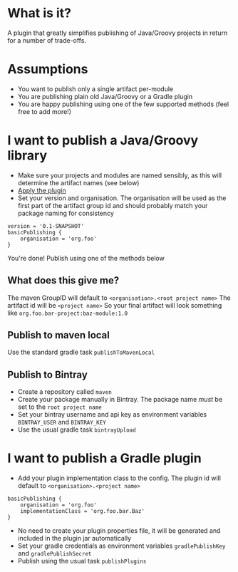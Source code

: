 # What is it?

A plugin that greatly simplifies publishing of Java/Groovy projects in return for a number of trade-offs.

# Assumptions

- You want to publish only a single artifact per-module
- You are publishing plain old Java/Groovy or a Gradle plugin
- You are happy publishing using one of the few supported methods (feel free to add more!)

# I want to publish a Java/Groovy library

- Make sure your projects and modules are named sensibly, as this will determine the artifact names (see below)
- [Apply the plugin](https://plugins.gradle.org/plugin/uk.co.littlemike.publishing-smorgasbord-plugin)
- Set your version and organisation. The organisation will be used as the first part of the artifact group id and 
   should probably match your package naming for consistency
```
version = '0.1-SNAPSHOT'
basicPublishing {
    organisation = 'org.foo'
}
```

You're done! Publish using one of the methods below

## What does this give me?

The maven GroupID will default to `<organisation>.<root project name>`
The artifact id will be `<project name>`
So your final artifact will look something like `org.foo.bar-project:baz-module:1.0`

## Publish to maven local

Use the standard gradle task `publishToMavenLocal`

## Publish to Bintray

- Create a repository called `maven`
- Create your package manually in Bintray. The package name *must* be set to the `root project name`
- Set your bintray username and api key as environment variables `BINTRAY_USER` and `BINTRAY_KEY` 
- Use the usual gradle task `bintrayUpload`

# I want to publish a Gradle plugin

- Add your plugin implementation class to the config. The plugin id will default to `<organisation>.<project name>`
```
basicPublishing {
    organisation = 'org.foo'
    implementationClass = 'org.foo.bar.Baz'
}
```
- No need to create your plugin properties file, it will be generated and included in the plugin jar automatically
- Set your gradle credentials as environment variables `gradlePublishKey` and `gradlePublishSecret`
- Publish using the usual task `publishPlugins`
